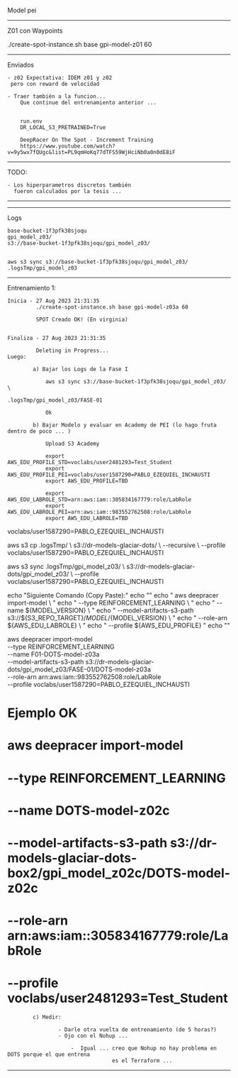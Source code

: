 Model pei

-----------------------
Z01 con Waypoints


 ./create-spot-instance.sh base gpi-model-z01 60


-----------------------
Enviados 

    - z02 Expectativa: IDEM z01 y z02
     pero con reward de velocidad  
        
    - Traer también a la funcion...
        Que continue del entrenamiento anterior ... 


        run.env
        DR_LOCAL_S3_PRETRAINED=True

        DeepRacer On The Spot - Increment Training
        https://www.youtube.com/watch?v=9y5wx7fQUgc&list=PL9qmHoKq77dTFS59WjHciNb0a0n0dE8iF

_____________________________
TODO:

    - Los hiperparametros discretos también 
      fueron calculados por la tesis ... 
_____________________________

**********************************
Logs

    base-bucket-1f3pfk38sjoqu
    gpi_model_z03/
    s3://base-bucket-1f3pfk38sjoqu/gpi_model_z03/


    aws s3 sync s3://base-bucket-1f3pfk38sjoqu/gpi_model_z03/ .logsTmp/gpi_model_z03

***************************************************************************************************
Entrenamiento 1:

    Inicia - 27 Aug 2023 21:31:35
             ./create-spot-instance.sh base gpi-model-z03a 60 

             SPOT Creado OK! (En virginia)


    Finaliza - 27 Aug 2023 21:31:35
            
             Deleting in Progress...
    Luego:

            a) Bajar los Logs de la Fase I

                aws s3 sync s3://base-bucket-1f3pfk38sjoqu/gpi_model_z03/ \ 
                                                  .logsTmp/gpi_model_z03/FASE-01

                Ok

            b) Bajar Modelo y evaluar en Academy de PEI (lo hago fruta dentro de poco ... )

                Upload S3 Academy

                export AWS_EDU_PROFILE_STD=voclabs/user2481293=Test_Student
                export AWS_EDU_PROFILE_PEI=voclabs/user1587290=PABLO_EZEQUIEL_INCHAUSTI
                export AWS_EDU_PROFILE=TBD

                export AWS_EDU_LABROLE_STD=arn:aws:iam::305834167779:role/LabRole
                export AWS_EDU_LABROLE_PEI=arn:aws:iam::983552762508:role/LabRole
                export AWS_EDU_LABROLE=TBD


voclabs/user1587290=PABLO_EZEQUIEL_INCHAUSTI

aws s3 cp .logsTmp/  \ 
    s3://dr-models-glaciar-dots/  \ 
    --recursive  \ 
    --profile voclabs/user1587290=PABLO_EZEQUIEL_INCHAUSTI 


aws s3 sync .logsTmp/gpi_model_z03/  \ 
    s3://dr-models-glaciar-dots/gpi_model_z03/  \ 
    --profile voclabs/user1587290=PABLO_EZEQUIEL_INCHAUSTI 



echo "Siguiente Comando (Copy Paste):"
echo ""
echo " aws deepracer import-model   \ "
echo "         --type REINFORCEMENT_LEARNING   \ "
echo "         --name ${MODEL_VERSION}         \ "
echo "         --model-artifacts-s3-path s3://${S3_REPO_TARGET}/${MODEL}/${MODEL_VERSION} \   "
echo "         --role-arn ${AWS_EDU_LABROLE}   \ "
echo "         --profile  ${AWS_EDU_PROFILE}     "
echo ""




 aws deepracer import-model \
    --type REINFORCEMENT_LEARNING \
    --name F01-DOTS-model-z03a  \
    --model-artifacts-s3-path s3://dr-models-glaciar-dots/gpi_model_z03/FASE-01/DOTS-model-z03a \
    --role-arn arn:aws:iam::983552762508:role/LabRole  \
    --profile voclabs/user1587290=PABLO_EZEQUIEL_INCHAUSTI



# Ejemplo OK
# aws deepracer import-model 
#   --type REINFORCEMENT_LEARNING       
#   --name DOTS-model-z02c  
#   --model-artifacts-s3-path s3://dr-models-glaciar-dots-box2/gpi_model_z02c/DOTS-model-z02c   
#   --role-arn arn:aws:iam::305834167779:role/LabRole  
#   --profile voclabs/user2481293=Test_Student



            c) Medir:

                    - Darle otra vuelta de entrenamiento (de 5 horas?)
                    - Ojo con el Nohup ... 

                        -  Igual ... creo que Nohup no hay problema en DOTS porque el que entrena 
                                     es el Terraform ... 





***************************************************************************************************



